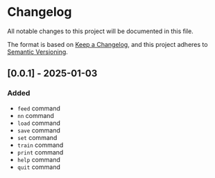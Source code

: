 # Changelog

All notable changes to this project will be documented in this file.

The format is based on [Keep a Changelog](https://keepachangelog.com/en/1.1.0/), and this project adheres to [Semantic Versioning](https://semver.org/spec/v2.0.0.html).


## [0.0.1] - 2025-01-03 

### Added

- `feed` command
- `nn` command
- `load` command
- `save` command
- `set` command
- `train` command
- `print` command
- `help` command
- `quit` command


